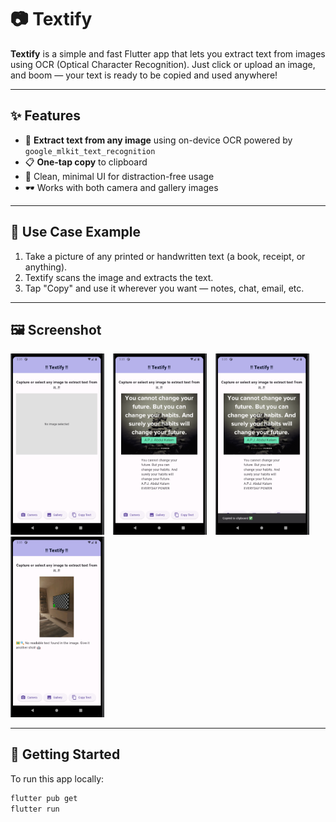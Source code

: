 # 📷 Textify

**Textify** is a simple and fast Flutter app that lets you extract text from images using OCR (Optical Character Recognition). Just click or upload an image, and boom — your text is ready to be copied and used anywhere!

---

## ✨ Features

- 📸 **Extract text from any image** using on-device OCR powered by `google_mlkit_text_recognition`
- 📋 **One-tap copy** to clipboard
- 🧠 Clean, minimal UI for distraction-free usage
- 🕶️ Works with both camera and gallery images

---

## 🧪 Use Case Example

1. Take a picture of any printed or handwritten text (a book, receipt, or anything).
2. Textify scans the image and extracts the text.
3. Tap "Copy" and use it wherever you want — notes, chat, email, etc.

---

## 🖼️ Screenshot

<p align="left">
  <img src="screenshots/main.png" alt="Main Screen" width="150" style="margin-right: 10px;"/>
  <img src="screenshots/output.png" alt="Output Screen" width="150" style="margin-right: 10px;"/>
  <img src="screenshots/copied.png" alt="Copied Text" width="150" style="margin-right: 10px;"/>
  <img src="screenshots/error.png" alt="Error State" width="150"/>
</p>


---

## 🚀 Getting Started

To run this app locally:

```bash
flutter pub get
flutter run
```
